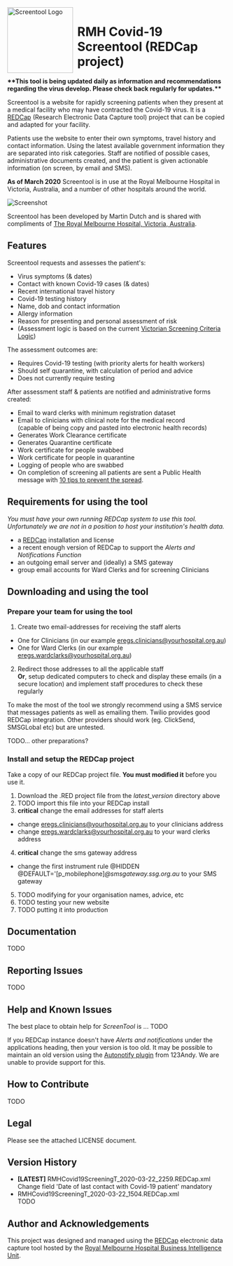 <img width="150" height="150" align="left" style="float: left; margin: 0 10px 0 0;" alt="Screentool Logo" src="https://user-images.githubusercontent.com/62467480/77226293-519d0700-6bcb-11ea-985d-654e1dbe955f.png?sanitize=true">

# RMH Covid-19 Screentool (REDCap project)

**\*\*This tool is being updated daily as information and recommendations regarding the virus develop. Please check back regularly for updates.\*\***


Screentool is a website for rapidly screening patients when they present at a medical facility who may have contracted the Covid-19 virus. It is a [REDCap](https://projectredcap.org/software/) (Research Electronic Data Capture tool) project that can be copied and adapted for your facility.

Patients use the website to enter their own symptoms, travel history and contact information.
Using the latest available government information they are separated into risk categories.
Staff are notified of possible cases, administrative documents created, and the patient is given actionable information (on screen, by email and SMS).

**As of March 2020** Screentool is in use at the Royal Melbourne Hospital in Victoria, Australia, and a number of other hospitals around the world.

![Screenshot](https://user-images.githubusercontent.com/62467480/77226182-6d53dd80-6bca-11ea-8757-e47d094f45f4.png)

Screentool has been developed by Martin Dutch and is shared with compliments of [The Royal Melbourne Hospital, Victoria, Australia](https://www.thermh.org.au/).


## Features

Screentool requests and assesses the patient's:

- Virus symptoms (& dates)
- Contact with known Covid-19 cases (& dates)
- Recent international travel history
- Covid-19 testing history
- Name, dob and contact information
- Allergy information
- Reason for presenting and personal assessment of risk
- (Assessment logic is based on the current [Victorian Screening Criteria Logic](https://www.dhhs.vic.gov.au/health-services-and-general-practitioners-coronavirus-disease-covid-19))

The assessment outcomes are:

- Requires Covid-19 testing (with priority alerts for health workers)
- Should self quarantine, with calculation of period and advice
- Does not currently require testing


After assessment staff & patients are notified and administrative forms created:

- Email to ward clerks with minimum registration dataset
- Email to clinicians with clinical note for the medical record<br/>(capable of being copy and pasted into electronic health records)
- Generates Work Clearance certificate
- Generates Quarantine certificate
- Work certificate for people swabbed
- Work certificate for people in quarantine
- Logging of people who are swabbed
- On completion of screening all patients are sent a Public Health message with [10 tips to prevent the spread](https://www.dhhs.vic.gov.au/sites/default/files/documents/202003/Reduce%20your%20risk%20of%20coronavirus_Poster.pdf).


## Requirements for using the tool

*You must have your own running REDCap system to use this tool. Unfortunately we are not in a position to host your institution's health data.*

- a [REDCap](https://projectredcap.org/software/) installation and license
- a recent enough version of REDCap to support the *Alerts and Notifications Function*
- an outgoing email server and (ideally) a SMS gateway
- group email accounts for Ward Clerks and for screening Clinicians


## Downloading and using the tool

### Prepare your team for using the tool

1. Create two email-addresses for receiving the staff alerts
- One for Clinicians (in our example eregs.clinicians@yourhospital.org.au)
- One for Ward Clerks (in our example eregs.wardclarks@yourhospital.org.au)
2. Redirect those addresses to all the applicable staff<br/>**Or**, setup dedicated computers to check and display these emails (in a secure location) and implement staff procedures to check these regularly


To make the most of the tool we strongly recommend using a SMS service that messages patients as well as emailing them. Twilio provides good REDCap integration. Other providers should work (eg. ClickSend, SMSGLobal etc) but are untested.


TODO... other preparations?

### Install and setup the REDCap project

Take a copy of our REDCap project file. **You must modified it** before you use it.

1. Download the .RED project file from the *latest_version* directory above
2. TODO import this file into your REDCap install
3. **critical** change the email addresses for staff alerts
- change eregs.clinicians@yourhospital.org.au to your clinicians address
- change eregs.wardclarks@yourhospital.org.au to your ward clerks address
4. **critical** change the sms gateway address
- change the first instrument rule @HIDDEN @DEFAULT='[p_mobilephone]*@smsgateway.ssg.org.au* to your SMS gateway
5. TODO modifying for your organisation names, advice, etc
6. TODO testing your new website
7. TODO putting it into production

## Documentation

TODO

## Reporting Issues

TODO

## Help and Known Issues

The best place to obtain help for *ScreenTool* is ... TODO 

If you REDCap instance doesn't have *Alerts and notifications* under the applications heading, then your version is too old. 
It may be possible to maintain an old version using the [Autonotify plugin](https://github.com/123andy/redcap-plugin-autonotify) from 123Andy. We are unable to provide support for this.

## How to Contribute

TODO

## Legal

Please see the attached LICENSE document.

## Version History

- **[LATEST]** RMHCovid19ScreeningT_2020-03-22_2259.REDCap.xml<br/>Change field 'Date of last contact with Covid-19 patient' mandatory
- RMHCovid19ScreeningT_2020-03-22_1504.REDCap.xml<br/>TODO


## Author and Acknowledgements

This project was designed and managed using the [REDCap](https://projectredcap.org/software/) electronic data capture tool
hosted by the [Royal Melbourne Hospital Business Intelligence Unit](https://www.thermh.org.au/).
